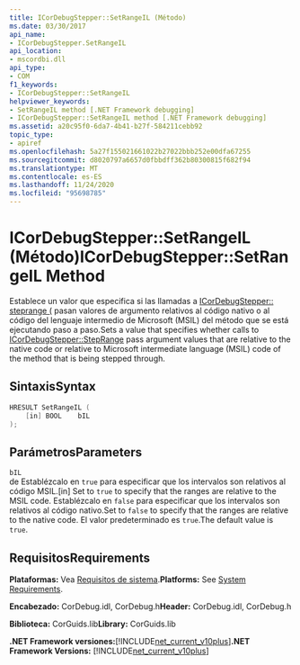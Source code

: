 ```yaml
---
title: ICorDebugStepper::SetRangeIL (Método)
ms.date: 03/30/2017
api_name:
- ICorDebugStepper.SetRangeIL
api_location:
- mscordbi.dll
api_type:
- COM
f1_keywords:
- ICorDebugStepper::SetRangeIL
helpviewer_keywords:
- SetRangeIL method [.NET Framework debugging]
- ICorDebugStepper::SetRangeIL method [.NET Framework debugging]
ms.assetid: a20c95f0-6da7-4b41-b27f-584211cebb92
topic_type:
- apiref
ms.openlocfilehash: 5a27f155021661022b27022bbb252e00dfa67255
ms.sourcegitcommit: d8020797a6657d0fbbdff362b80300815f682f94
ms.translationtype: MT
ms.contentlocale: es-ES
ms.lasthandoff: 11/24/2020
ms.locfileid: "95698785"
---
```

# <a name="icordebugsteppersetrangeil-method"></a><span data-ttu-id="1621f-102">ICorDebugStepper::SetRangeIL (Método)</span><span class="sxs-lookup"><span data-stu-id="1621f-102">ICorDebugStepper::SetRangeIL Method</span></span>

<span data-ttu-id="1621f-103">Establece un valor que especifica si las llamadas a [ICorDebugStepper:: steprange (](icordebugstepper-steprange-method.md) pasan valores de argumento relativos al código nativo o al código del lenguaje intermedio de Microsoft (MSIL) del método que se está ejecutando paso a paso.</span><span class="sxs-lookup"><span data-stu-id="1621f-103">Sets a value that specifies whether calls to [ICorDebugStepper::StepRange](icordebugstepper-steprange-method.md) pass argument values that are relative to the native code or relative to Microsoft intermediate language (MSIL) code of the method that is being stepped through.</span></span>  
  
## <a name="syntax"></a><span data-ttu-id="1621f-104">Sintaxis</span><span class="sxs-lookup"><span data-stu-id="1621f-104">Syntax</span></span>  
  
```cpp  
HRESULT SetRangeIL (  
    [in] BOOL    bIL  
);  
```  
  
## <a name="parameters"></a><span data-ttu-id="1621f-105">Parámetros</span><span class="sxs-lookup"><span data-stu-id="1621f-105">Parameters</span></span>  

 `bIL`  
 <span data-ttu-id="1621f-106">de Establézcalo en `true` para especificar que los intervalos son relativos al código MSIL.</span><span class="sxs-lookup"><span data-stu-id="1621f-106">[in] Set to `true` to specify that the ranges are relative to the MSIL code.</span></span> <span data-ttu-id="1621f-107">Establézcalo en `false` para especificar que los intervalos son relativos al código nativo.</span><span class="sxs-lookup"><span data-stu-id="1621f-107">Set to `false` to specify that the ranges are relative to the native code.</span></span> <span data-ttu-id="1621f-108">El valor predeterminado es `true`.</span><span class="sxs-lookup"><span data-stu-id="1621f-108">The default value is `true`.</span></span>  
  
## <a name="requirements"></a><span data-ttu-id="1621f-109">Requisitos</span><span class="sxs-lookup"><span data-stu-id="1621f-109">Requirements</span></span>  

 <span data-ttu-id="1621f-110">**Plataformas:** Vea [Requisitos de sistema](../../get-started/system-requirements.md).</span><span class="sxs-lookup"><span data-stu-id="1621f-110">**Platforms:** See [System Requirements](../../get-started/system-requirements.md).</span></span>  
  
 <span data-ttu-id="1621f-111">**Encabezado:** CorDebug.idl, CorDebug.h</span><span class="sxs-lookup"><span data-stu-id="1621f-111">**Header:** CorDebug.idl, CorDebug.h</span></span>  
  
 <span data-ttu-id="1621f-112">**Biblioteca:** CorGuids.lib</span><span class="sxs-lookup"><span data-stu-id="1621f-112">**Library:** CorGuids.lib</span></span>  
  
 <span data-ttu-id="1621f-113">**.NET Framework versiones:**[!INCLUDE[net_current_v10plus](../../../../includes/net-current-v10plus-md.md)]</span><span class="sxs-lookup"><span data-stu-id="1621f-113">**.NET Framework Versions:** [!INCLUDE[net_current_v10plus](../../../../includes/net-current-v10plus-md.md)]</span></span>
